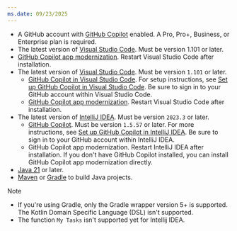 ```yaml
---
ms.date: 09/23/2025
---
```


- A GitHub account with [GitHub Copilot](https://github.com/features/copilot) enabled. A Pro, Pro+, Business, or Enterprise plan is required.
- The latest version of [Visual Studio Code](https://code.visualstudio.com/). Must be version 1.101 or later.
- [GitHub Copilot app modernization](https://marketplace.visualstudio.com/items?itemName=vscjava.migrate-java-to-azure). Restart Visual Studio Code after installation.
- The latest version of [Visual Studio Code](https://code.visualstudio.com/). Must be version `1.101` or later.
    - [GitHub Copilot in Visual Studio Code](https://code.visualstudio.com/docs/copilot/overview). For setup instructions, see [Set up GitHub Copilot in Visual Studio Code](https://code.visualstudio.com/docs/copilot/setup). Be sure to sign in to your GitHub account within Visual Studio Code.
    - [GitHub Copilot app modernization](https://marketplace.visualstudio.com/items?itemName=vscjava.migrate-java-to-azure). Restart Visual Studio Code after installation.
- The latest version of [IntelliJ IDEA](https://www.jetbrains.com/idea/download). Must be version `2023.3` or later.
    - [GitHub Copilot](https://plugins.jetbrains.com/plugin/17718-github-copilot). Must be version `1.5.57` or later. For more instructions, see [Set up GitHub Copilot in IntelliJ IDEA](https://docs.github.com/en/copilot/get-started/quickstart). Be sure to sign in to your GitHub account within IntelliJ IDEA.
    - GitHub Copilot app modernization. Restart IntelliJ IDEA after installation. If you don't have GitHub Copilot installed, you can install GitHub Copilot app modernization directly.
- [Java 21](/java/openjdk/download) or later.
- [Maven](https://maven.apache.org/download.cgi) or [Gradle](https://gradle.org/install/) to build Java projects.

> [!NOTE]
> - If you're using Gradle, only the Gradle wrapper version 5+ is supported. The Kotlin Domain Specific Language (DSL) isn't supported.
> - The function `My Tasks` isn't supported yet for Intellij IDEA.
